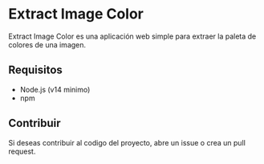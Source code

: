 # Extract Image Color

Extract Image Color es una aplicación web simple para extraer la paleta de colores de una imagen.

## Requisitos

- Node.js (v14 minimo)
- npm

## Contribuir

Si deseas contribuir al codigo del proyecto, abre un issue o crea un pull request.
